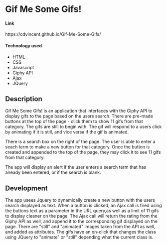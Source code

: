 <h1>Gif Me Some Gifs!</h1>

<h4>Link</h4>
<p>https://cdvincent.github.io/Gif-Me-Some-Gifs/</p>

<h4>Technology used</h4>
<ul>
    <li>HTML</li>
    <li>CSS</li>
    <li>Javascript</li>
    <li>Giphy API</li>
    <li>Ajax</li>
    <li>JQuery</li>
</ul>

<h2>Description</h2>
<p>Gif Me Some Gifs! is an application that interfaces with the Giphy API to display gifs to the page based on the users search. There are pre-made buttons at the top of the page - click them to show 11 gifs from that category. The gifs are still to begin with. The gif will respond to a users click by animating if it is still, and vice versa if the gif is animated.</p>

<p>There is a search box on the right of the page. The user is able to enter a seach term to make a new button for that category. Once the button is created and appended to the top of the page, they may click it to see 11 gifs from that category.</p>

<p>The app will display an alert if the user enters a search term that has already been entered, or if the search is blank.</p>

<h2>Development</h2>
<p>The app usees Jquery to dynamically create a new button with the users search displayed as text. When a button is clicked, an Ajax call is fired using the buttons text as a parameter in the URL query,as well as a limit of 11 gifs to display cleaner on the page. The Ajax call will return the rating from the Giphy API as well, and append it to the corresponding gif displayed on the page. There are "still" and "animated" images taken from the API as well, and added as attributes. The gifs have an on-click that changes the class using JQuery to "animate" or "still" depending what the current class is.</p>